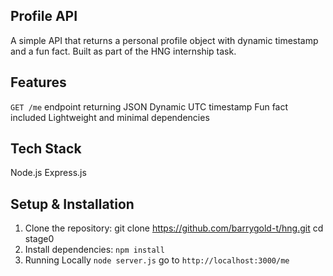 ## Profile API
A simple API that returns a personal profile object with dynamic timestamp and a fun fact. Built as part of the HNG internship task.

## Features
`GET /me` endpoint returning JSON
Dynamic UTC timestamp
Fun fact included
Lightweight and minimal dependencies

## Tech Stack
Node.js
Express.js

## Setup & Installation
1. Clone the repository:
git clone https://github.com/barrygold-t/hng.git
cd stage0
2. Install dependencies:
`npm install`
3. Running Locally
`node server.js`
go to `http://localhost:3000/me`
